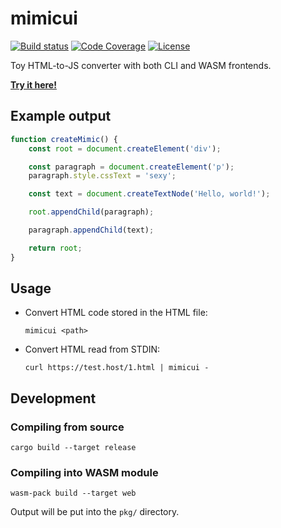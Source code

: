 # mimicui

[![Build status](https://github.com/lensvol/mimicui/actions/workflows/build_checks.yaml/badge.svg)](https://github.com/lensvol/mimicui/actions/workflows/build_checks.yaml)
[![Code Coverage](https://codecov.io/gh/lensvol/mimicui/branch/main/graph/badge.svg?token=9UQH8NT0RU)](https://codecov.io/gh/lensvol/mimicui)
[![License](https://img.shields.io/github/license/lensvol/mimicui)](https://github.com/lensvol/mimicui/blob/master/LICENSE)

Toy HTML-to-JS converter with both CLI and WASM frontends.

[**Try it here!**](https://lensvol.github.io/mimicui)

## Example output

```javascript 
function createMimic() {
    const root = document.createElement('div');

    const paragraph = document.createElement('p');
    paragraph.style.cssText = 'sexy';

    const text = document.createTextNode('Hello, world!');

    root.appendChild(paragraph);

    paragraph.appendChild(text);

    return root;
}
```

## Usage

* Convert HTML code stored in the HTML file: 
    ```shell
    mimicui <path>
    ```

* Convert HTML read from STDIN:
   ```shell
  curl https://test.host/1.html | mimicui -
    ```
  
## Development

### Compiling from source
```shell
cargo build --target release
```

### Compiling into WASM module
```shell
wasm-pack build --target web

```

Output will be put into the `pkg/` directory.
